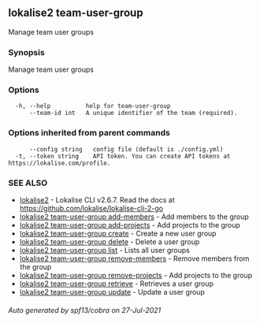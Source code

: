 ## lokalise2 team-user-group

Manage team user groups

### Synopsis

Manage team user groups

### Options

```
  -h, --help          help for team-user-group
      --team-id int   A unique identifier of the team (required).
```

### Options inherited from parent commands

```
      --config string   config file (default is ./config.yml)
  -t, --token string    API token. You can create API tokens at https://lokalise.com/profile.
```

### SEE ALSO

* [lokalise2](lokalise2.md)	 - Lokalise CLI v2.6.7. Read the docs at https://github.com/lokalise/lokalise-cli-2-go
* [lokalise2 team-user-group add-members](lokalise2_team-user-group_add-members.md)	 - Add members to the group
* [lokalise2 team-user-group add-projects](lokalise2_team-user-group_add-projects.md)	 - Add projects to the group
* [lokalise2 team-user-group create](lokalise2_team-user-group_create.md)	 - Create a new user group
* [lokalise2 team-user-group delete](lokalise2_team-user-group_delete.md)	 - Delete a user group
* [lokalise2 team-user-group list](lokalise2_team-user-group_list.md)	 - Lists all user groups
* [lokalise2 team-user-group remove-members](lokalise2_team-user-group_remove-members.md)	 - Remove members from the group
* [lokalise2 team-user-group remove-projects](lokalise2_team-user-group_remove-projects.md)	 - Add projects to the group
* [lokalise2 team-user-group retrieve](lokalise2_team-user-group_retrieve.md)	 - Retrieves a user group
* [lokalise2 team-user-group update](lokalise2_team-user-group_update.md)	 - Update a user group

###### Auto generated by spf13/cobra on 27-Jul-2021
